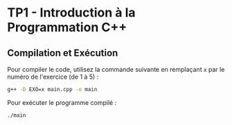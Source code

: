 # TP1 - Introduction à la Programmation C++

## Compilation et Exécution

Pour compiler le code, utilisez la commande suivante en remplaçant `x` par le numéro de l'exercice (de 1 à 5) :

```sh
g++ -D EXO=x main.cpp -o main
```

Pour exécuter le programme compilé :

```sh
./main
```

